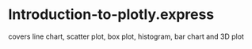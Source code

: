 # Introduction-to-plotly.express
covers line chart, scatter plot, box plot, histogram, bar chart and 3D plot
